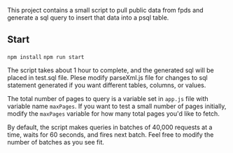 This project contains a small script to pull public data from fpds and generate a sql query to insert that data into a 
psql table.

## Start
`npm install`
`npm run start`

The script takes about 1 hour to complete, and the generated sql will be placed in test.sql file.
Plese modify parseXml.js file for changes to sql statement generated if you want different tables, columns, or values.

The total number of pages to query is a variable set in `app.js` file with variable name `maxPages`. If you want to test
a small number of pages initially, modify the `maxPages` variable for how many total pages you'd like to fetch.

By default, the script makes queries in batches of 40,000 requests at a time, waits for 60 seconds, and fires next batch.
Feel free to modify the number of batches as you see fit.
